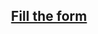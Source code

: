 <h2 align='center'>
<a href='https://form-work.vercel.app/' target="_blank">Fill the form 
</a>
</h2>
